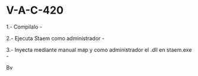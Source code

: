 # V-A-C-420

1.- Compilalo -

2.- Ejecuta Staem como administrador -

3.- Inyecta mediante manual map y como administrador el .dll en staem.exe -

Bv
